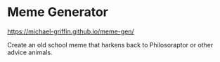 # Meme Generator

https://michael-griffin.github.io/meme-gen/

Create an old school meme that harkens back to Philosoraptor or other advice
animals.